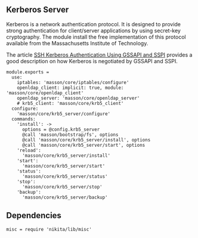 
## Kerberos Server

Kerberos is a network authentication protocol. It is designed to provide strong
authentication for client/server applications by using secret-key cryptography.
The module install the free implementation of this protocol available from the
Massachusetts Institute of Technology.

The article [SSH Kerberos Authentication Using GSSAPI and SSPI][gss_sspi]
provides a good description on how Kerberos is negotiated by GSSAPI and SSPI.

    module.exports =
      use:
        iptables: 'masson/core/iptables/configure'
        openldap_client: implicit: true, module: 'masson/core/openldap_client'
        openldap_server: 'masson/core/openldap_server'
        # krb5_client: 'masson/core/krb5_client'
      configure:
        'masson/core/krb5_server/configure'
      commands:
        'install': ->
          options = @config.krb5_server
          @call 'masson/bootstrap/fs', options
          @call 'masson/core/krb5_server/install', options
          @call 'masson/core/krb5_server/start', options
        'reload':
          'masson/core/krb5_server/install'
        'start':
          'masson/core/krb5_server/start'
        'status':
          'masson/core/krb5_server/status'
        'stop':
          'masson/core/krb5_server/stop'
        'backup':
          'masson/core/krb5_server/backup'

## Dependencies

    misc = require 'nikita/lib/misc'

[gss_sspi]: http://www.drdobbs.com/ssh-kerberos-authentication-using-gssapi/184402071

